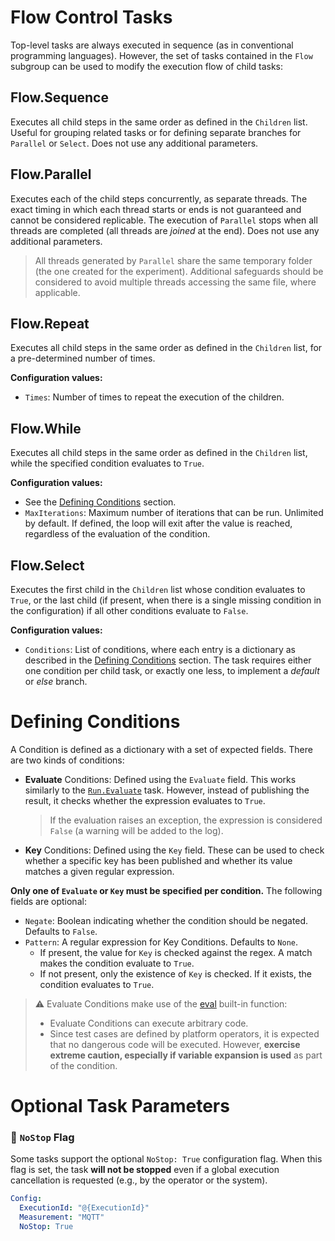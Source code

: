 # Flow Control Tasks

Top-level tasks are always executed in sequence (as in conventional programming languages). However, the set of tasks
contained in the `Flow` subgroup can be used to modify the execution flow of child tasks:

## Flow.Sequence

Executes all child steps in the same order as defined in the `Children` list. Useful for grouping related tasks or for
defining separate branches for `Parallel` or `Select`. Does not use any additional parameters.

## Flow.Parallel

Executes each of the child steps concurrently, as separate threads. The exact timing in which each thread starts or
ends is not guaranteed and cannot be considered replicable. The execution of `Parallel` stops when all threads are
completed (all threads are *joined* at the end). Does not use any additional parameters.

> All threads generated by `Parallel` share the same temporary folder (the one created for the experiment).
> Additional safeguards should be considered to avoid multiple threads accessing the same file, where applicable.

## Flow.Repeat

Executes all child steps in the same order as defined in the `Children` list, for a pre-determined number of times.

**Configuration values:**

- `Times`: Number of times to repeat the execution of the children.

## Flow.While

Executes all child steps in the same order as defined in the `Children` list, while the specified condition evaluates to `True`.

**Configuration values:**

- See the [Defining Conditions](#defining-conditions) section.
- `MaxIterations`: Maximum number of iterations that can be run. Unlimited by default. If defined, the loop will
  exit after the value is reached, regardless of the evaluation of the condition.

## Flow.Select

Executes the first child in the `Children` list whose condition evaluates to `True`, or the last child (if present, when
there is a single missing condition in the configuration) if all other conditions evaluate to `False`.

**Configuration values:**

- `Conditions`: List of conditions, where each entry is a dictionary as described in the
  [Defining Conditions](#defining-conditions) section. The task requires either one condition per child task, or exactly
  one less, to implement a *default* or *else* branch.

# Defining Conditions

A Condition is defined as a dictionary with a set of expected fields. There are two kinds of conditions:

- **Evaluate** Conditions: Defined using the `Evaluate` field. This works similarly to the
  [`Run.Evaluate`](/docs/3-2a_GENERAL_TASKS.md#runevaluate) task. However, instead of publishing the result, it
  checks whether the expression evaluates to `True`.

  > If the evaluation raises an exception, the expression is considered `False` (a warning will be added to the log).

- **Key** Conditions: Defined using the `Key` field. These can be used to check whether a specific key has been published
  and whether its value matches a given regular expression.

**Only one of `Evaluate` or `Key` must be specified per condition.** The following fields are optional:

- `Negate`: Boolean indicating whether the condition should be negated. Defaults to `False`.
- `Pattern`: A regular expression for Key Conditions. Defaults to `None`.
  - If present, the value for `Key` is checked against the regex. A match makes the condition evaluate to `True`.
  - If not present, only the existence of `Key` is checked. If it exists, the condition evaluates to `True`.

> ⚠ Evaluate Conditions make use of the [eval](https://docs.python.org/3/library/functions.html#eval) built-in function:
> - Evaluate Conditions can execute arbitrary code.
> - Since test cases are defined by platform operators, it is expected that no dangerous code will be executed.
>   However, **exercise extreme caution, especially if variable expansion is used** as part of the condition.

# Optional Task Parameters

### 🛑 `NoStop` Flag

Some tasks support the optional `NoStop: True` configuration flag. When this flag is set, the task **will not be stopped**
even if a global execution cancellation is requested (e.g., by the operator or the system).

```yaml
Config:
  ExecutionId: "@{ExecutionId}"
  Measurement: "MQTT"
  NoStop: True
